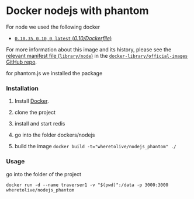 # Docker nodejs with phantom

For node we used the following docker
- [`0.10.35`, `0.10`, `0`, `latest` (*0.10/Dockerfile*)](https://github.com/joyent/docker-node/blob/21e69d768f26da8aade316a573673a2bf5bfeab7/0.10/Dockerfile)

For more information about this image and its history, please see the [relevant
manifest file
(`library/node`)](https://github.com/docker-library/official-images/blob/master/library/node)
in the [`docker-library/official-images` GitHub
repo](https://github.com/docker-library/official-images).

for phantom.js we installed the package


### Installation

1. Install [Docker](https://www.docker.com/).

2. clone the project

3. install and start redis

4. go into the folder dockers/nodejs

5. build the image `docker build -t="wheretolive/nodejs_phantom" ./`

### Usage

go into the folder of the project

    docker run -d --name traverser1 -v "$(pwd)":/data -p 3000:3000 wheretolive/nodejs_phantom